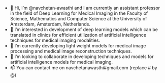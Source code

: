 - 👋 Hi, I’m @navchetan-awasthi and I am currently an assistant professor in the field of Deep Learning for Medical Imaging in the Faculty of Science, Mathematics and Computer Science at the University of Amsterdam, Amsterdam, Netherlands.
- 👀 I’m interested in development of deep learning models which can be translated in clinics for efficient utilization of artificial intelligence techniques for 
medical imaging modalities.
- 🌱 I’m currently developing light weight models for medical image processing and medical image reconstruction techniques.
- 💞️ I’m looking to collaborate in developing techniques and models for artificial intelligence models for medical imaging.
- 📫 You can contact me on navchetanawasthi#gmail.com (replace # by @)

<!---
navchetan-awasthi/navchetan-awasthi is a ✨ special ✨ repository because its `README.md` (this file) appears on your GitHub profile.
You can click the Preview link to take a look at your changes.
--->
